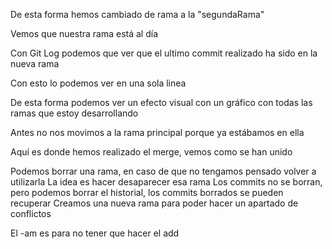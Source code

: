 De esta forma hemos cambiado de rama a la "segundaRama"

Vemos que nuestra rama está al día

Con Git Log podemos que ver que el ultimo commit realizado ha sido en la nueva rama

Con esto lo podemos ver en una sola linea

De esta forma podemos ver un efecto visual con un gráfico con todas las ramas que estoy desarrollando

Antes no nos movimos a la rama principal porque ya estábamos en ella

Aquí es donde hemos realizado el merge, vemos como se han unido

Podemos borrar una rama, en caso de que no tengamos pensado volver a utilizarla
La idea es hacer desaparecer esa rama
Los commits no se borran, pero podemos borrar el historial, los commits borrados se pueden recuperar
Creamos una nueva rama para poder hacer un apartado de conflictos

El -am es para no tener que hacer el add

